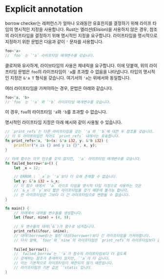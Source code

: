 # Explicit annotation

borrow checker는 레퍼런스가 얼마나 오래동안 유효한지를 결정하기 위해 라이프 타임의 명시적인 지정을 사용합니다. Rust는 엘리션(Elision)을 사용하지 않은 경우, 참조의 라이프타임을 결정하기 위해 명시적인 지정을 요구합니다. 라이프타임을 명시적으로 지정하기 위한 문법은 다음과 같이 `'` 문자를 사용합니다.

```rust
foo<'a>
// `foo` 는 `'a` 라이프타임 매개변수를 갖습니다.
```

클로저와 유사하게, 라이브타임의 사용은 제네릭을 요구합니다. 이에 덧붙여, 위의 라이프타임 문법은 `foo`의 라이프타임이 `'a`를 초과할 수 없음을 나타냅니다. 타입의 명시적인 지정은 `&'a T` 형식을 갖습니다. 여기서의 `'a`는 위에서와 동일합니다.

여러 라이프타임을 가져야하는 경우, 문법은 아래와 같습니다.

```rust
foo<'a, 'b>
// `foo` 는 `'a` 와 `'b` 라이프타임 매개변수를 갖습니다.
```

이 경우, `foo`의 라이프타임 `'a`와 `'b`를 초과할 수 없습니다.

명시적인 라이프타임 지정은 아래 예시와 같이 사용될 수 있습니다.

```rust
// `print_refs`는 다른 라이프타임을 갖는 `'a`와 `'b`에 대한 두 참조를 갖습니다.
// 이 두 라이프타임은 적어도 `print_refs` 내에서는 유효합니다. 
fn print_refs<'a, 'b>(x: &'a i32, y: &'b i32) {
    println!("x is {} and y is {}", x, y);
}

// 아래 함수는 아무 인수를 갖지 않지만, `'a` 라이프타임 매개변수를 갖습니다.
fn failed_borrow<'a>() {
    let _x = 12;

    // ERROR : `_x`는 `'a`보다 더 오래 존재할 수 없습니다.
    let y: &'a i32 = &_x;
    // 이 함수 내에서 `'a` 라이프 타임을 명시적 타입 지정으로 사용하는 것은
    // `&_x`가 `y`보다 짧은 라이프타임을 갖기 때문에 불가능 합니다.
    // 한 라이프타임은 그보다 더 긴 라이프타임으로 변환될 수 없습니다.
}

fn main() {
    // 아래에서 대여될 변수들을 생성합니다.
    let (four, nine) = (4, 9);
    
    // 두 변수들의 대여(`&`)가 함수로 넘겨집니다.
    print_refs(&four, &nine);
    // 대여(borrowed)는 빌린 대상(borrower)보다 긴 라이프타임을 가져야합니다.
    // 다시 말해, `four`와 `nine`의 라이프타임은 `print_refs`의 라이프타임보다 길어야 합니다.
    
    failed_borrow();
    // `failed_borrow`는 `'a`가 함수의 라이프타임보다 더 길도록
    // 강제하는 참조가 존재하지 않지만, `'a`가 더 깁니다.
    // 이는 기본적으로 라이프타임이 제한되지 않기 때문입니다.
    // 라이프타임의 기본 값은 `'static`입니다.
}
```